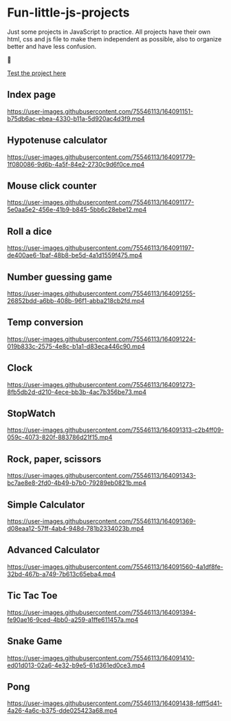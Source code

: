 # Fun-little-js-projects
Just some projects in JavaScript to practice.
All projects have their own html, css and js file to make them independent as possible, also to organize better and have less confusion.

🔽

[Test the project here](https://tyfvf.github.io/Fun-little-js-projects/)

## Index page

https://user-images.githubusercontent.com/75546113/164091151-b75db6ac-ebea-4330-b11a-5d920ac4d3f9.mp4

## Hypotenuse calculator

https://user-images.githubusercontent.com/75546113/164091779-1f080086-9d6b-4a5f-84e2-2730c9d6f0ce.mp4

## Mouse click counter

https://user-images.githubusercontent.com/75546113/164091177-5e0aa5e2-456e-41b9-b845-5bb6c28ebe12.mp4

## Roll a dice

https://user-images.githubusercontent.com/75546113/164091197-de400ae6-1baf-48b8-be5d-4a1d1559f475.mp4

## Number guessing game

https://user-images.githubusercontent.com/75546113/164091255-26852bdd-a6bb-408b-96f1-abba218cb2fd.mp4

## Temp conversion

https://user-images.githubusercontent.com/75546113/164091224-019b833c-2575-4e8c-b1a1-d83eca446c90.mp4

## Clock

https://user-images.githubusercontent.com/75546113/164091273-8fb5db2d-d210-4ece-bb3b-4ac7b356be73.mp4

## StopWatch

https://user-images.githubusercontent.com/75546113/164091313-c2b4ff09-059c-4073-820f-883786d21f15.mp4

## Rock, paper, scissors

https://user-images.githubusercontent.com/75546113/164091343-bc7ae8e8-2fd0-4b49-b7b0-79289eb0821b.mp4

## Simple Calculator

https://user-images.githubusercontent.com/75546113/164091369-d08eaa12-57ff-4ab4-948d-781b2334023b.mp4

## Advanced Calculator

https://user-images.githubusercontent.com/75546113/164091560-4a1df8fe-32bd-467b-a749-7b613c65eba4.mp4

## Tic Tac Toe

https://user-images.githubusercontent.com/75546113/164091394-fe90ae16-9ced-4bb0-a259-a1ffe611457a.mp4

## Snake Game

https://user-images.githubusercontent.com/75546113/164091410-ed01d013-02a6-4e32-b9e5-61d361ed0ce3.mp4

## Pong

https://user-images.githubusercontent.com/75546113/164091438-fdff5d41-4a26-4a6c-b375-dde025423a68.mp4
